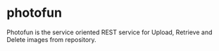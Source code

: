 # photofun
Photofun is the service oriented REST service for Upload, Retrieve and Delete images from repository. 
